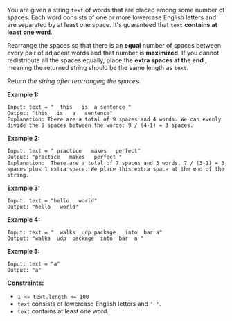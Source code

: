 You are given a string `text` of words that are placed among some number of
spaces. Each word consists of one or more lowercase English letters and are
separated by at least one space. It's guaranteed that `text` **contains at
least one word**.

Rearrange the spaces so that there is an **equal** number of spaces between
every pair of adjacent words and that number is **maximized**. If you cannot
redistribute all the spaces equally, place the **extra spaces at the end** ,
meaning the returned string should be the same length as `text`.

Return _the string after rearranging the spaces_.



**Example 1:**

    
    
    Input: text = "  this   is  a sentence "
    Output: "this   is   a   sentence"
    Explanation: There are a total of 9 spaces and 4 words. We can evenly divide the 9 spaces between the words: 9 / (4-1) = 3 spaces.
    

**Example 2:**

    
    
    Input: text = " practice   makes   perfect"
    Output: "practice   makes   perfect "
    Explanation:  There are a total of 7 spaces and 3 words. 7 / (3-1) = 3 spaces plus 1 extra space. We place this extra space at the end of the string.
    

**Example 3:**

    
    
    Input: text = "hello   world"
    Output: "hello   world"
    

**Example 4:**

    
    
    Input: text = "  walks  udp package   into  bar a"
    Output: "walks  udp  package  into  bar  a "
    

**Example 5:**

    
    
    Input: text = "a"
    Output: "a"
    



**Constraints:**

  * `1 <= text.length <= 100`
  * `text` consists of lowercase English letters and `' '`.
  * `text` contains at least one word.

